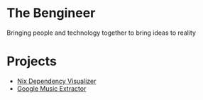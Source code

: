 # The Bengineer

Bringing people and technology together to bring ideas to reality


# Projects

- [Nix Dependency Visualizer](https://github.com/TheBengineer/nix-dependency-visualizer)
- [Google Music Extractor](https://github.com/TheBengineer/GmusicExport)

